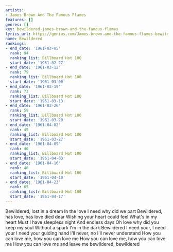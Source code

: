 ```yaml
---
artists:
- James Brown And The Famous Flames
features: []
genres: []
key: bewildered-james-brown-and-the-famous-flames
lyrics_url: https://genius.com/James-brown-and-the-famous-flames-bewildered-lyrics
name: Bewildered
rankings:
- end_date: '1961-03-05'
  rank: 94
  ranking_list: Billboard Hot 100
  start_date: '1961-02-27'
- end_date: '1961-03-12'
  rank: 79
  ranking_list: Billboard Hot 100
  start_date: '1961-03-06'
- end_date: '1961-03-19'
  rank: 72
  ranking_list: Billboard Hot 100
  start_date: '1961-03-13'
- end_date: '1961-03-26'
  rank: 59
  ranking_list: Billboard Hot 100
  start_date: '1961-03-20'
- end_date: '1961-04-02'
  rank: 49
  ranking_list: Billboard Hot 100
  start_date: '1961-03-27'
- end_date: '1961-04-09'
  rank: 40
  ranking_list: Billboard Hot 100
  start_date: '1961-04-03'
- end_date: '1961-04-16'
  rank: 40
  ranking_list: Billboard Hot 100
  start_date: '1961-04-10'
- end_date: '1961-04-23'
  rank: 65
  ranking_list: Billboard Hot 100
  start_date: '1961-04-17'
---
```

Bewildered, lost in a dream
In the love I need why did we part
Bewildered, has love, has love died dear
Wishing your heart could feel
What's in my heart
Must I have sleepless night
And endless days
Oh love why did you keep my soul
Without a spark I'm in the dark
Bewildered
I need your, I need your I need your guiding hand
I'll never, no I'll never understand
How you can love me, how you can love me
How you can love me, how you can love me
How you can love me and leave me bewildered, bewildered
